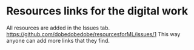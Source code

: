 # Resources links for the digital work	

All resources are added in the Issues tab. https://github.com/dobedobedobe/resourcesforML/issues/1
This way anyone can add more links that they find. 
